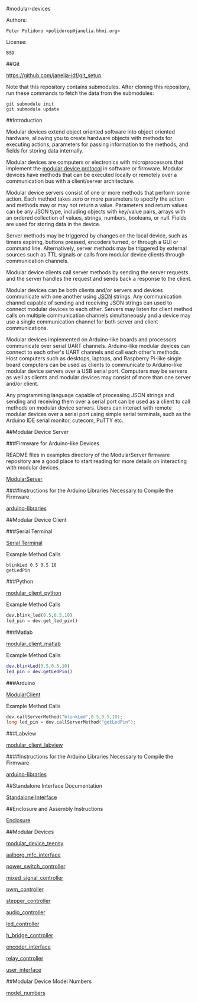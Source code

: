 #modular-devices

Authors:

    Peter Polidoro <polidorop@janelia.hhmi.org>

License:

    BSD

##Git

<https://github.com/janelia-idf/git_setup>

Note that this repository contains submodules. After cloning this
repository, run these commands to fetch the data from the submodules:

```shell
git submodule init
git submodule update
```

##Introduction

Modular devices extend object oriented software into object oriented
hardware, allowing you to create hardware objects with methods for
executing actions, parameters for passing information to the methods,
and fields for storing data internally.

Modular devices are computers or electronics with microprocessors that
implement the
[modular device protocol](https://github.com/janelia-modular-devices/modular_device_protocol.git)
in software or firmware. Modular devices have methods that can be
executed locally or remotely over a communication bus with a
client/server architecture.

Modular device servers consist of one or more methods that perform
some action. Each method takes zero or more parameters to specify the
action and methods may or may not return a value. Parameters and
return values can be any JSON type, including objects with key/value
pairs, arrays with an ordered collection of values, strings, numbers,
booleans, or null. Fields are used for storing data in the device.

Server methods may be triggered by changes on the local device, such
as timers expiring, buttons pressed, encoders turned, or through a GUI
or command line. Alternatively, server methods may be triggered by
external sources such as TTL signals or calls from modular device
clients through communication channels.

Modular device clients call server methods by sending the server
requests and the server handles the request and sends back a response
to the client.

Modular devices can be both clients and/or servers and devices
communicate with one another using [JSON](http://www.json.org/)
strings. Any communication channel capable of sending and receiving
JSON strings can used to connect modular devices to each
other. Servers may listen for client method calls on multiple
communication channels simultaneously and a device may use a single
communication channel for both server and client communications.

Modular devices implemented on Arduino-like boards and processors
communicate over serial UART channels. Arduino-like modular devices
can connect to each other's UART channels and call each other's
methods. Host computers such as desktops, laptops, and Raspberry
Pi-like single board computers can be used as clients to communicate
to Arduino-like modular device servers over a USB serial
port. Computers may be servers as well as clients and modular devices
may consist of more than one server and/or client.

Any programming language capable of processing JSON strings and
sending and receiving them over a serial port can be used as a client
to call methods on modular device servers. Users can interact with
remote modular devices over a serial port using simple serial
terminals, such as the Arduino IDE serial monitor, cutecom, PuTTY etc.

##Modular Device Server

###Firmware for Arduino-like Devices

README files in examples directory of the ModularServer firmware
repository are a good place to start reading for more details on
interacting with modular devices.

[ModularServer](https://github.com/janelia-arduino/ModularServer)

####Instructions for the Arduino Libraries Necessary to Compile the Firmware

[arduino-libraries](https://github.com/janelia-arduino/arduino-libraries)

##Modular Device Client

###Serial Terminal

[Serial Terminal](https://github.com/janelia-modular-devices/modular_device_serial_terminal.git)

Example Method Calls

```shell
blinkLed 0.5 0.5 10
getLedPin
```

###Python

[modular_client_python](https://github.com/janelia-pypi/modular_client_python.git)

Example Method Calls

```python
dev.blink_led(0.5,0.5,10)
led_pin = dev.get_led_pin()
```

###Matlab

[modular_client_matlab](https://github.com/janelia-matlab/modular_client_matlab.git)

Example Method Calls

```matlab
dev.blinkLed(0.5,0.5,10)
led_pin = dev.getLedPin()
```

###Arduino

[ModularClient](https://github.com/janelia-arduino/ModularClient.git)

Example Method Calls

```c++
dev.callServerMethod("blinkLed",0.5,0.5,10);
long led_pin = dev.callServerMethod("getLedPin");
```

###Labview

[modular_client_labview](https://github.com/janelia-labview/modular_client_labview.git)

####Instructions for the Arduino Libraries Necessary to Compile the Firmware

[arduino-libraries](https://github.com/janelia-arduino/arduino-libraries)

##Standalone Interface Documentation

[Standalone Interface](https://github.com/janelia-modular-devices/modular_device_standalone_interface.git)

##Enclosure and Assembly Instructions

[Enclosure](https://github.com/janelia-modular-devices/modular_device_enclosure.git)

##Modular Devices

[modular_device_teensy](https://github.com/janelia-modular-devices/modular_device_teensy.git)

[aalborg_mfc_interface](https://github.com/janelia-modular-devices/aalborg_mfc_interface.git)

[power_switch_controller](https://github.com/janelia-modular-devices/power_switch_controller)

[mixed_signal_controller](https://github.com/janelia-modular-devices/mixed_signal_controller.git)

[pwm_controller](https://github.com/janelia-modular-devices/pwm_controller.git)

[stepper_controller](https://github.com/janelia-modular-devices/stepper_controller.git)

[audio_controller](https://github.com/janelia-modular-devices/audio_controller.git)

[led_controller](https://github.com/janelia-modular-devices/led_controller.git)

[h_bridge_controller](https://github.com/janelia-modular-devices/h_bridge_controller.git)

[encoder_interface](https://github.com/janelia-modular-devices/encoder_interface.git)

[relay_controller](https://github.com/janelia-modular-devices/relay_controller.git)

[user_interface](https://github.com/janelia-modular-devices/user_interface.git)

##Modular Device Model Numbers

[model_numbers](./model_numbers.csv)
